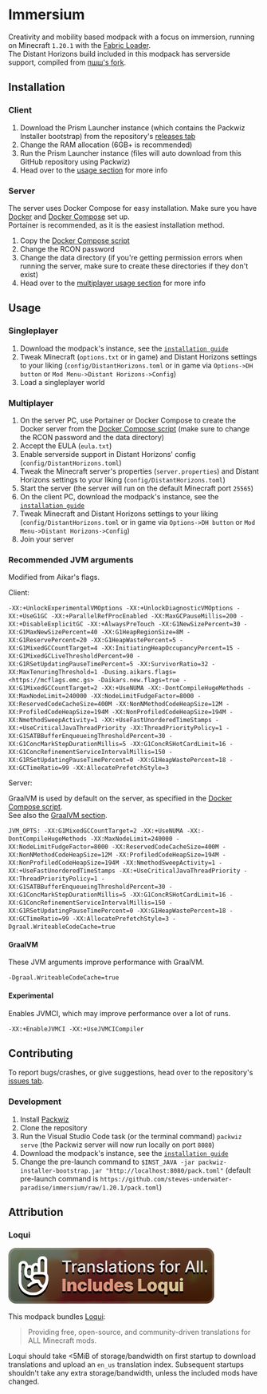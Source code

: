 # Immersium

Creativity and mobility based modpack with a focus on immersion, running on Minecraft `1.20.1` with the [Fabric Loader](https://fabricmc.net).  
The Distant Horizons build included in this modpack has serverside support, compiled from [пшш's fork](https://gitlab.com/s809/minecraft-lod-mod).

## Installation

### Client

1. Download the Prism Launcher instance (which contains the Packwiz Installer bootstrap) from the repository's [releases tab](https://github.com/steves-underwater-paradise/immersium/releases/latest)
2. Change the RAM allocation (6GB+ is recommended)
3. Run the Prism Launcher instance (files will auto download from this GitHub repository using Packwiz)
4. Head over to the [usage section](#usage) for more info

### Server

The server uses Docker Compose for easy installation. Make sure you have [Docker](https://www.docker.com) and [Docker Compose](https://docs.docker.com/compose) set up.  
Portainer is recommended, as it is the easiest installation method.

1. Copy the [Docker Compose script](docker-compose.yaml)
2. Change the RCON password
3. Change the data directory (if you're getting permission errors when running the server, make sure to create these directories if they don't exist)
4. Head over to the [multiplayer usage section](#multiplayer) for more info

## Usage

### Singleplayer

1. Download the modpack's instance, see the [`installation guide`](#installation)
2. Tweak Minecraft (`options.txt` or in game) and Distant Horizons settings to your liking (`config/DistantHorizons.toml` or in game via `Options->DH button` or `Mod Menu->Distant Horizons->Config`)
3. Load a singleplayer world

### Multiplayer

1. On the server PC, use Portainer or Docker Compose to create the Docker server from the [Docker Compose script](docker-compose.yaml) (make sure to change the RCON password and the data directory)
2. Accept the EULA (`eula.txt`)
3. Enable serverside support in Distant Horizons' config (`config/DistantHorizons.toml`)
4. Tweak the Minecraft server's properties (`server.properties`) and Distant Horizons settings to your liking (`config/DistantHorizons.toml`)
5. Start the server (the server will run on the default Minecraft port `25565`)
6. On the client PC, download the modpack's instance, see the [`installation guide`](#installation)
7. Tweak Minecraft and Distant Horizons settings to your liking (`config/DistantHorizons.toml` or in game via `Options->DH button` or `Mod Menu->Distant Horizons->Config`)
8. Join your server

### Recommended JVM arguments

Modified from Aikar's flags.

Client:

```jvm_args
-XX:+UnlockExperimentalVMOptions -XX:+UnlockDiagnosticVMOptions -XX:+UseG1GC -XX:+ParallelRefProcEnabled -XX:MaxGCPauseMillis=200 -XX:+DisableExplicitGC -XX:+AlwaysPreTouch -XX:G1NewSizePercent=30 -XX:G1MaxNewSizePercent=40 -XX:G1HeapRegionSize=8M -XX:G1ReservePercent=20 -XX:G1HeapWastePercent=5 -XX:G1MixedGCCountTarget=4 -XX:InitiatingHeapOccupancyPercent=15 -XX:G1MixedGCLiveThresholdPercent=90 -XX:G1RSetUpdatingPauseTimePercent=5 -XX:SurvivorRatio=32 -XX:MaxTenuringThreshold=1 -Dusing.aikars.flags=<https://mcflags.emc.gs> -Daikars.new.flags=true -XX:G1MixedGCCountTarget=2 -XX:+UseNUMA -XX:-DontCompileHugeMethods -XX:MaxNodeLimit=240000 -XX:NodeLimitFudgeFactor=8000 -XX:ReservedCodeCacheSize=400M -XX:NonNMethodCodeHeapSize=12M -XX:ProfiledCodeHeapSize=194M -XX:NonProfiledCodeHeapSize=194M -XX:NmethodSweepActivity=1 -XX:+UseFastUnorderedTimeStamps -XX:+UseCriticalJavaThreadPriority -XX:ThreadPriorityPolicy=1 -XX:G1SATBBufferEnqueueingThresholdPercent=30 -XX:G1ConcMarkStepDurationMillis=5 -XX:G1ConcRSHotCardLimit=16 -XX:G1ConcRefinementServiceIntervalMillis=150 -XX:G1RSetUpdatingPauseTimePercent=0 -XX:G1HeapWastePercent=18 -XX:GCTimeRatio=99 -XX:AllocatePrefetchStyle=3
```

Server:

GraalVM is used by default on the server, as specified in the [Docker Compose script](docker-compose.yaml).  
See also the [GraalVM section](#graalvm).

```jvm_args
JVM_OPTS: -XX:G1MixedGCCountTarget=2 -XX:+UseNUMA -XX:-DontCompileHugeMethods -XX:MaxNodeLimit=240000 -XX:NodeLimitFudgeFactor=8000 -XX:ReservedCodeCacheSize=400M -XX:NonNMethodCodeHeapSize=12M -XX:ProfiledCodeHeapSize=194M -XX:NonProfiledCodeHeapSize=194M -XX:NmethodSweepActivity=1 -XX:+UseFastUnorderedTimeStamps -XX:+UseCriticalJavaThreadPriority -XX:ThreadPriorityPolicy=1 -XX:G1SATBBufferEnqueueingThresholdPercent=30 -XX:G1ConcMarkStepDurationMillis=5 -XX:G1ConcRSHotCardLimit=16 -XX:G1ConcRefinementServiceIntervalMillis=150 -XX:G1RSetUpdatingPauseTimePercent=0 -XX:G1HeapWastePercent=18 -XX:GCTimeRatio=99 -XX:AllocatePrefetchStyle=3 -Dgraal.WriteableCodeCache=true
```

#### GraalVM

These JVM arguments improve performance with GraalVM.

```jvm_args
-Dgraal.WriteableCodeCache=true
```

#### Experimental

Enables JVMCI, which may improve performance over a lot of runs.

```jvm_args
-XX:+EnableJVMCI -XX:+UseJVMCICompiler
```

## Contributing

To report bugs/crashes, or give suggestions, head over to the repository's [issues tab](https://github.com/steves-underwater-paradise/immersium/issues).

### Development

1. Install [Packwiz](https://packwiz.infra.link/installation/)
2. Clone the repository
3. Run the Visual Studio Code task (or the terminal command) `packwiz serve` (the Packwiz server will now run locally on port `8080`)
4. Download the modpack's instance, see the [`installation guide`](#installation)
5. Change the pre-launch command to `$INST_JAVA -jar packwiz-installer-bootstrap.jar "http://localhost:8080/pack.toml"` (default pre-launch command is `https://github.com/steves-underwater-paradise/immersium/raw/1.20.1/pack.toml`)

## Attribution

### Loqui

![loqui_badge](https://raw.githubusercontent.com/rotgruengelb/some-badges/46c46090db41c2bea2b1e864c32702e6c9a2adb0/Loqui/loqui_badges/cozy_vector.svg)

This modpack bundles [Loqui](https://modrinth.com/mod/loqui):

> Providing free, open-source, and community-driven translations for ALL Minecraft mods.

Loqui should take <5MiB of storage/bandwidth on first startup to download translations and upload an `en_us` translation index.
Subsequent startups shouldn't take any extra storage/bandwidth, unless the included mods have changed.
